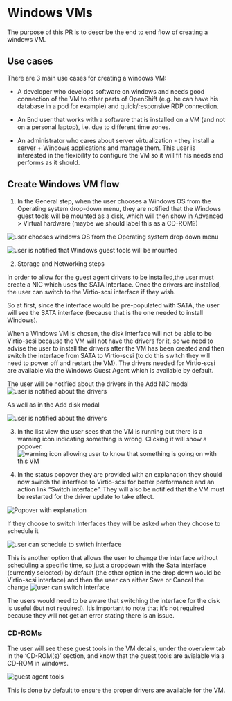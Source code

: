 # Windows VMs

The purpose of this PR is to describe the end to end flow of creating a windows VM.

## Use cases

There are 3 main use cases for creating a windows VM:

- A developer who develops software on windows and needs good connection of the VM to other parts of OpenShift (e.g. he can have his database in a pod for example) and quick/responsive RDP connection.

- An End user that works with a software that is installed on a VM (and not on a personal laptop), i.e. due to different time zones.

- An administrator who cares about server virtualization - they install a server + Windows applications and manage them. This user is interested in the flexibility to configure the VM so it will fit his needs and performs as it should.

## Create Windows VM flow  

1. In the General step, when the user chooses a Windows OS from the Operating system drop-down menu, they are notified that the Windows guest tools will be mounted as a disk, which will then show in Advanced > Virtual hardware (maybe we should label this as a CD-ROM?)

![user chooses windows OS from the Operating system drop down menu](img/General1.png)

![user is notified that Windows guest tools will be mounted](img/General2advanced.png)

2. Storage and Networking steps

In order to allow for the guest agent drivers to be installed,the user must create a NIC which uses the SATA Interface. Once the drivers are installed, the user can switch to the Virtio-scsi interface if they wish.

So at first, since the interface would be pre-populated with SATA, the user will see the SATA interface (because that is the one needed to install Windows).

When a Windows VM is chosen, the disk interface will not be able to be Virtio-scsi because the VM will not have the drivers for it, so we need to advise the user to install the drivers after the VM has been created and then switch the interface from SATA to Virtio-scsi (to do this switch they will need to power off and restart the VM).
The drivers needed for Virtio-scsi are available via the Windows Guest Agent which is available by default.

The user will be notified about the drivers in the Add NIC modal
![user is notified about the drivers](img/Networking1.png)

As well as in the Add disk modal

![user is notified about the drivers](img/Storage1.png)

3. In the list view the user sees that the VM is running but there is a warning icon indicating something is wrong. Clicking it will show a popover.
![warning icon allowing user to know that something is going on with this VM](img/Notification1.png)

4. In the status popover they are provided with an explanation they should now switch the interface to Virtio-scsi for better performance and an action link “Switch interface”. 
They will also be notified that the VM must be restarted for the driver update to take effect.

![Popover with explanation](img/NotificationPopover.png)

If they choose to switch Interfaces they will be asked when they choose to schedule it

![user can schedule to switch interface](img/SwitchInterface.png)

This is another option that allows the user to change the interface without scheduling a specific time, so just a dropdown with the Sata interface (currently selected) by default (the other option in the drop down would be Virtio-scsi interface) and then the user can either Save or Cancel the change
![user can switch interface](img/SwitchInterfaceOp2.png)

The users would need to be aware that switching the interface for the disk is useful (but not required). It’s important to note that it’s not required because they will not get an error stating there is an issue.

### CD-ROMs

The user will see these guest tools in the VM details, under the overview tab in the ‘CD-ROM(s)’ section, and know that the guest tools are avialable via a CD-ROM in windows. 

![guest agent tools](img/CDROMs.png)

This is done by default to ensure the proper drivers are available for the VM.

